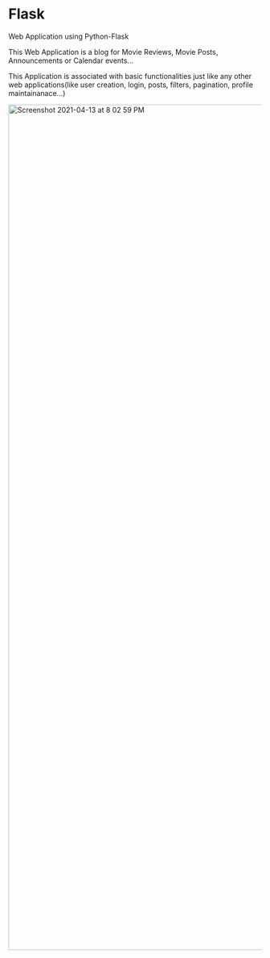 # Flask
Web Application using Python-Flask

This Web Application is a blog for Movie Reviews, Movie Posts, Announcements or Calendar events...

This Application is associated with basic functionalities just like any other web applications(like user creation, 
login, posts, filters, pagination, profile maintainanace...)

<img width="1679" alt="Screenshot 2021-04-13 at 8 02 59 PM" src="https://user-images.githubusercontent.com/47842664/114571431-4adca880-9c94-11eb-8361-91bc5b8bb60f.png">

